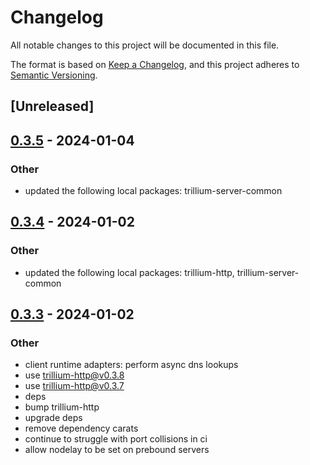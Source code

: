 # Changelog
All notable changes to this project will be documented in this file.

The format is based on [Keep a Changelog](https://keepachangelog.com/en/1.0.0/),
and this project adheres to [Semantic Versioning](https://semver.org/spec/v2.0.0.html).

## [Unreleased]

## [0.3.5](https://github.com/trillium-rs/trillium/compare/trillium-tokio-v0.3.4...trillium-tokio-v0.3.5) - 2024-01-04

### Other
- updated the following local packages: trillium-server-common

## [0.3.4](https://github.com/trillium-rs/trillium/compare/trillium-tokio-v0.3.3...trillium-tokio-v0.3.4) - 2024-01-02

### Other
- updated the following local packages: trillium-http, trillium-server-common

## [0.3.3](https://github.com/trillium-rs/trillium/compare/trillium-tokio-v0.3.2...trillium-tokio-v0.3.3) - 2024-01-02

### Other
- client runtime adapters: perform async dns lookups
- use trillium-http@v0.3.8
- use trillium-http@v0.3.7
- deps
- bump trillium-http
- upgrade deps
- remove dependency carats
- continue to struggle with port collisions in ci
- allow nodelay to be set on prebound servers

